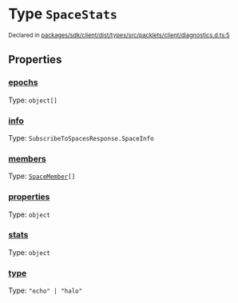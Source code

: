 # Type `SpaceStats`
<sub>Declared in [packages/sdk/client/dist/types/src/packlets/client/diagnostics.d.ts:5]()</sub>





## Properties
### [epochs]()
Type: <code>object[]</code>


### [info]()
Type: <code>SubscribeToSpacesResponse.SpaceInfo</code>


### [members]()
Type: <code>[SpaceMember](/api/@dxos/react-client/interfaces/SpaceMember)[]</code>


### [properties]()
Type: <code>object</code>


### [stats]()
Type: <code>object</code>


### [type]()
Type: <code>"echo" | "halo"</code>
